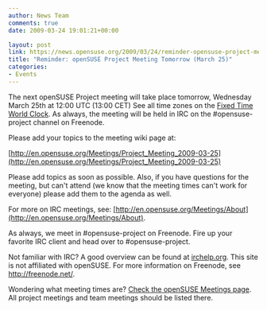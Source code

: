 ```yaml
---
author: News Team
comments: true
date: 2009-03-24 19:01:21+00:00

layout: post
link: https://news.opensuse.org/2009/03/24/reminder-opensuse-project-meeting-tomorrow-march-25/
title: "Reminder: openSUSE Project Meeting Tomorrow (March 25)"
categories:
- Events
---
```

The next openSUSE Project meeting will take place tomorrow, Wednesday March 25th at 12:00 UTC (13:00 CET) See all time zones on the [Fixed Time World Clock](http://tinyurl.com/c7yfpq). As always, the meeting will be held in IRC on the #opensuse-project channel on Freenode.

Please add your topics to the meeting wiki page at:

[http://en.opensuse.org/Meetings/Project_Meeting_2009-03-25](http://en.opensuse.org/Meetings/Project_Meeting_2009-03-25)

Please add topics as soon as possible. Also, if you have questions for the meeting, but can't attend (we know that the meeting times can't work for everyone) please add them to the agenda as well.

For more on IRC meetings, see: [http://en.opensuse.org/Meetings/About](http://en.opensuse.org/Meetings/About).

As always, we meet in #opensuse-project on Freenode. Fire up your favorite IRC client and head over to #opensuse-project.

Not familiar with IRC? A good overview can be found at [irchelp.org](http://www.irchelp.org/). This site is not affiliated with openSUSE. For more information on Freenode, see http://freenode.net/.

Wondering what meeting times are? [Check the openSUSE Meetings page](http://en.opensuse.org/Meetings). All project meetings and team meetings should be listed there.		
